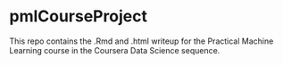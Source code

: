 pmlCourseProject
================
This repo contains the .Rmd and .html writeup for the Practical Machine Learning course in the Coursera Data Science sequence. 
